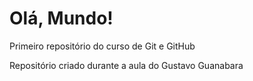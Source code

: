 # Olá, Mundo!
 Primeiro repositório do curso de Git e GitHub

 Repositório criado durante a aula do Gustavo Guanabara

 
